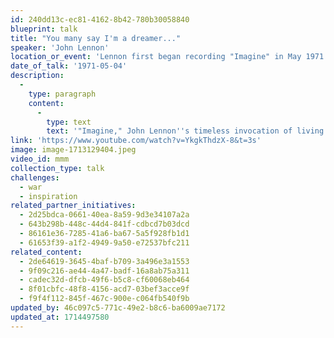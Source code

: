 ```yaml
---
id: 240dd13c-ec81-4162-8b42-780b30058840
blueprint: talk
title: "You many say I'm a dreamer..."
speaker: 'John Lennon'
location_or_event: 'Lennon first began recording "Imagine" in May 1971 at his home studio at Tittenhrust Park in England'
date_of_talk: '1971-05-04'
description:
  -
    type: paragraph
    content:
      -
        type: text
        text: '"Imagine," John Lennon''s timeless invocation of living in peace.'
link: 'https://www.youtube.com/watch?v=YkgkThdzX-8&t=3s'
image: image-1713129404.jpeg
video_id: mmm
collection_type: talk
challenges:
  - war
  - inspiration
related_partner_initiatives:
  - 2d25bdca-0661-40ea-8a59-9d3e34107a2a
  - 643b298b-448c-44d4-841f-cdbcd7b03dcd
  - 86161e36-7285-41a6-ba67-5a5f928fb1d1
  - 61653f39-a1f2-4949-9a50-e72537bfc211
related_content:
  - 2de64619-3645-4baf-b709-3a496e3a1553
  - 9f09c216-ae44-4a47-badf-16a8ab75a311
  - cadec32d-dfcb-49f6-b5c8-cf60068eb464
  - 8f01cbfc-48f8-4156-acd7-03bef3acce9f
  - f9f4f112-845f-467c-900e-c064fb540f9b
updated_by: 46c097c5-771c-49e2-b8c6-ba6009ae7172
updated_at: 1714497580
---
```

